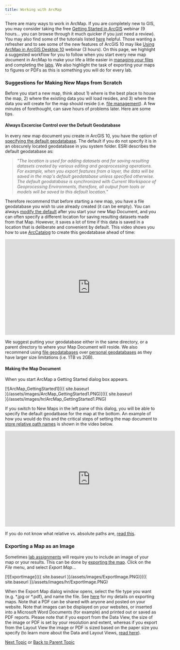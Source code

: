 ```yaml
---
title: Working with ArcMap
---
```


There are many ways to work in ArcMap. If you are completely new to GIS, you may consider taking the free [Getting Started in ArcGIS](http://training.esri.com/acb2000/showdetl.cfm?DID=6&Product_ID=976) webinar (9 hours... you can browse through it much quicker if you just need a review). You may also find some of the tutorials listed [here](http://www.joewheaton.org/Home/students-teaching/teaching-materials/gis-help) helpful. Those wanting a refresher and to see some of the new features of ArcGIS 10 may like [Using ArcMap in ArcGIS Desktop 10](http://training.esri.com/acb2000/showdetl.cfm?DID=6&Product_ID=969) webinar (3 hours). On this page, we highlight a suggested workflow for you to follow when you start every new map document in ArcMap to make your life a little easier in [managing your files](http://gis.joewheaton.org/assignments/labs/lab01/getting-organized-and-oriented/file-management) and completing the [labs](http://gis.joewheaton.org/assignments/labs). We also highlight the task of exporting your maps to figures or PDFs as this is something you will do for every lab.

### Suggestions for Making New Maps from Scratch

Before you start a new map, think about 1) where is the best place to house the map, 2) where the existing data you will load resides, and 3) where the data you will create for the map should reside (i.e. [file management](http://gis.joewheaton.org/assignments/labs/lab01/getting-organized-and-oriented/file-management)). A few minutes of forethought, can save hours of problems later. Here are some tips.

#### Always Excercise Control over the Default Geodatabase

In every new map document you create in ArcGIS 10, you have the option of [specifying the default geodatabase](http://help.arcgis.com/en/arcgisdesktop/10.0/help/index.html#//00sn0000000t000000.htm). The default if you do not specify it is in an obscurely located geodatabase in you system folder. ESRI describes the default geodatabase as: 

> *"The location is used for adding datasets and for saving resulting datasets created by various editing and geoprocessing operations. For example, when you export features from a layer, the data will be saved in the map's default geodatabase unless specified otherwise. The default geodatabase is synchronized with Current Workspace of Geoprocessing Environments, therefore, all output from tools or models will be saved to this default location."*

Therefore recommend that before starting a new map, you have a file geodatabase you wish to use already created (it can be empty). You can always [modify the default](http://help.arcgis.com/en/arcgisdesktop/10.0/help/index.html#//00sn0000000t000000.htm) after you start your new Map Document, and you can often specify a different location for saving resulting datasets made from that Map. However, it saves a lot of time if this data is saved in a location that is deliberate and convenient by default. This video shows you how to use [ArcCatalog](http://gis.joewheaton.org/assignments/labs/lab01/getting-organized-and-oriented/arcgis-10-desktop-orientation/working-with-arccatalog) to create this geodatabase ahead of time:

<iframe width="560" height="315" src="https://www.youtube.com/embed/9TACv-ip4q8" frameborder="0" allowfullscreen></iframe>

We suggest putting your geodatabase either in the same directory, or a parent directory to where your Map Document will reside. We also recommend using [file geodatabases](http://help.arcgis.com/en/arcgisdesktop/10.0/help/index.html#//003n0000007m000000.htm) over [personal geodatabases](http://help.arcgis.com/en/arcgisdesktop/10.0/help/index.html#/What_is_a_personal_geodatabase/003n0000007n000000/) as they have larger size limitations (i.e. 1TB vs 2GB).

#### Making the Map Document

When you start ArcMap a Getting Started dialog box appears.

[![ArcMap_GettingStarted1]({{ site.baseurl }}/assets/images/ArcMap_GettingStarted1.PNG)]({{ site.baseurl }}/assets/images/hr/ArcMap_GettingStarted1.PNG)

If you switch to New Maps in the left pane of this dialog, you will be able to specify the default geodatbase for the map at the bottom. An example of how you would do this and the critical steps of setting the map document to [store relative path names](http://help.arcgis.com/en/arcgisdesktop/10.0/help/index.html#//000s0000000m000000.htm) is shown in the video below. 

<iframe width="560" height="315" src="https://www.youtube.com/embed/US_-UoaAgzA" frameborder="0" allowfullscreen></iframe>

If you do not know what relative vs. absolute paths are, [read this](http://help.arcgis.com/en/arcgisdesktop/10.0/help/index.html#//005700000009000000.htm).

### Exporting a Map as an Image

Sometimes [lab assignments](http://gis.joewheaton.org/assignments/labs) will require you to include an image of your map or your results. This can be done by [exporting the map](http://help.arcgis.com/en/arcgisdesktop/10.0/help/index.html#//00sm00000004000000.htm). Click on the *File* menu, and select *Export Map*…

[![ExportImage]({{ site.baseurl }}/assets/images/ExportImage.PNG)]({{ site.baseurl }}/assets/images/hr/ExportImage.PNG)

When the Export Map dialog window opens, select the file type you want (e.g. *.jpg or *.pdf), and name the file. See [here](http://help.arcgis.com/en/arcgisdesktop/10.0/help/index.html#//00sm00000004000000.htm) for my details on exporting maps. Note that a PDF can be shared with anyone and posted on your website. Note that images can be displayed on your websites, or inserted into a Microsoft Word Documents (for example) and printed out or saved as PDF reports. Please note that if you export from the Data View, the size of the image or PDF is set by your resolution and extent, whereas if you export from the Layout View the image or PDF is sized based on the paper size you specify (to learn more about the Data and Layout Views, [read here](http://help.arcgis.com/en/arcgisdesktop/10.0/help/index.html#//00660000043q000000.htm)).

[Next Topic](http://gis.joewheaton.org/assignments/labs/lab01/getting-organized-and-oriented/arcgis-10-desktop-orientation/working-with-arctoolbox) or [Back to Parent Topic](http://gis.joewheaton.org/assignments/labs/lab01/getting-organized-and-oriented/arcgis-10-desktop-orientation)

